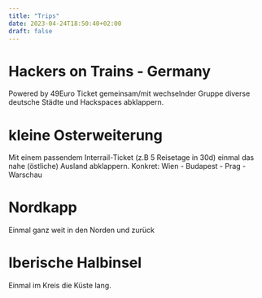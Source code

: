 ```yaml
---
title: "Trips"
date: 2023-04-24T18:50:40+02:00
draft: false
---
```



# Hackers on Trains - Germany

Powered by 49Euro Ticket gemeinsam/mit wechselnder Gruppe diverse deutsche Städte und Hackspaces abklappern.

# kleine Osterweiterung
Mit einem passendem Interrail-Ticket (z.B 5 Reisetage in 30d) einmal das nahe (östliche) Ausland abklappern.
Konkret: Wien - Budapest - Prag - Warschau

# Nordkapp
Einmal ganz weit in den Norden und zurück

# Iberische Halbinsel
Einmal im Kreis die Küste lang.